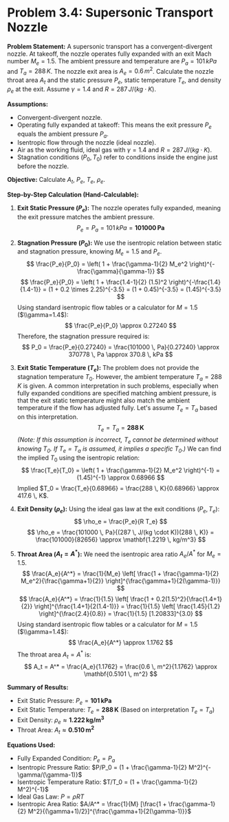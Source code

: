 # Problem 3.4: Supersonic Transport Nozzle

**Problem Statement:**
A supersonic transport has a convergent-divergent nozzle. At takeoff, the nozzle operates fully expanded with an exit Mach number $M_e = 1.5$. The ambient pressure and temperature are $P_a = 101 \, kPa$ and $T_a = 288 \, K$. The nozzle exit area is $A_e = 0.6 \, m^2$. Calculate the nozzle throat area $A_t$ and the static pressure $P_e$, static temperature $T_e$, and density $\rho_e$ at the exit. Assume $\gamma = 1.4$ and $R = 287 \, J/(kg \cdot K)$.

**Assumptions:**
*   Convergent-divergent nozzle.
*   Operating fully expanded at takeoff: This means the exit pressure $P_e$ equals the ambient pressure $P_a$.
*   Isentropic flow through the nozzle (ideal nozzle).
*   Air as the working fluid, ideal gas with $\gamma = 1.4$ and $R = 287 \, J/(kg \cdot K)$.
*   Stagnation conditions ($P_0, T_0$) refer to conditions inside the engine just before the nozzle.

**Objective:**
Calculate $A_t$, $P_e$, $T_e$, $\rho_e$.

**Step-by-Step Calculation (Hand-Calculable):**

1.  **Exit Static Pressure ($P_e$):**
    The nozzle operates fully expanded, meaning the exit pressure matches the ambient pressure.
    $$ P_e = P_a = 101 \, kPa = \mathbf{101000 \, Pa} $$ 

2.  **Stagnation Pressure ($P_0$):**
    We use the isentropic relation between static and stagnation pressure, knowing $M_e = 1.5$ and $P_e$.
    $$ \frac{P_e}{P_0} = \left( 1 + \frac{\gamma-1}{2} M_e^2 \right)^{-\frac{\gamma}{\gamma-1}} $$ 
    $$ \frac{P_e}{P_0} = \left( 1 + \frac{1.4-1}{2} (1.5)^2 \right)^{-\frac{1.4}{1.4-1}} = (1 + 0.2 \times 2.25)^{-3.5} = (1 + 0.45)^{-3.5} = (1.45)^{-3.5} $$ 
    Using standard isentropic flow tables or a calculator for $M=1.5$ ($\\gamma=1.4$):
    $$ \frac{P_e}{P_0} \approx 0.27240 $$ 
    Therefore, the stagnation pressure required is:
    $$ P_0 = \frac{P_e}{0.27240} = \frac{101000 \, Pa}{0.27240} \approx 370778 \, Pa \approx 370.8 \, kPa $$ 

3.  **Exit Static Temperature ($T_e$):**
    The problem does not provide the stagnation temperature $T_0$. However, the ambient temperature $T_a = 288 \, K$ is given. A common interpretation in such problems, especially when fully expanded conditions are specified matching ambient pressure, is that the exit static temperature might also match the ambient temperature if the flow has adjusted fully. Let's assume $T_e = T_a$ based on this interpretation.
    $$ T_e = T_a = \mathbf{288 \, K} $$ 
    *(Note: If this assumption is incorrect, $T_e$ cannot be determined without knowing $T_0$. If $T_e = T_a$ is assumed, it implies a specific $T_0$.)*
    We can find the implied $T_0$ using the isentropic relation:
    $$ \frac{T_e}{T_0} = \left( 1 + \frac{\gamma-1}{2} M_e^2 \right)^{-1} = (1.45)^{-1} \approx 0.68966 $$ 
    Implied $T_0 = \frac{T_e}{0.68966} = \frac{288 \, K}{0.68966} \approx 417.6 \, K$.

4.  **Exit Density ($\rho_e$):**
    Using the ideal gas law at the exit conditions ($P_e, T_e$):
    $$ \rho_e = \frac{P_e}{R T_e} $$ 
    $$ \rho_e = \frac{101000 \, Pa}{(287 \, J/(kg \cdot K))(288 \, K)} = \frac{101000}{82656} \approx \mathbf{1.2219 \, kg/m^3} $$ 

5.  **Throat Area ($A_t = A^*$):**
    We need the isentropic area ratio $A_e / A^*$ for $M_e = 1.5$.
    $$ \frac{A_e}{A^*} = \frac{1}{M_e} \left[ \frac{1 + \frac{\gamma-1}{2} M_e^2}{\frac{\gamma+1}{2}} \right]^{\frac{\gamma+1}{2(\gamma-1)}} $$ 
    $$ \frac{A_e}{A^*} = \frac{1}{1.5} \left[ \frac{1 + 0.2(1.5)^2}{\frac{1.4+1}{2}} \right]^{\frac{1.4+1}{2(1.4-1)}} = \frac{1}{1.5} \left[ \frac{1.45}{1.2} \right]^{\frac{2.4}{0.8}} = \frac{1}{1.5} [1.20833]^{3.0} $$ 
    Using standard isentropic flow tables or a calculator for $M=1.5$ ($\\gamma=1.4$):
    $$ \frac{A_e}{A^*} \approx 1.1762 $$ 
    The throat area $A_t = A^*$ is:
    $$ A_t = A^* = \frac{A_e}{1.1762} = \frac{0.6 \, m^2}{1.1762} \approx \mathbf{0.5101 \, m^2} $$ 

**Summary of Results:**
*   Exit Static Pressure: $P_e = \mathbf{101 \, kPa}$
*   Exit Static Temperature: $T_e = \mathbf{288 \, K}$ (Based on interpretation $T_e=T_a$)
*   Exit Density: $\rho_e \approx \mathbf{1.222 \, kg/m^3}$
*   Throat Area: $A_t \approx \mathbf{0.510 \, m^2}$

**Equations Used:**
*   Fully Expanded Condition: $P_e = P_a$
*   Isentropic Pressure Ratio: $P/P_0 = (1 + \frac{\gamma-1}{2} M^2)^{-\gamma/(\gamma-1)}$
*   Isentropic Temperature Ratio: $T/T_0 = (1 + \frac{\gamma-1}{2} M^2)^{-1}$
*   Ideal Gas Law: $P = \rho R T$
*   Isentropic Area Ratio: $A/A^* = \frac{1}{M} [\frac{1 + \frac{\gamma-1}{2} M^2}{(\gamma+1)/2}]^{\frac{\gamma+1}{2(\gamma-1)}}$
